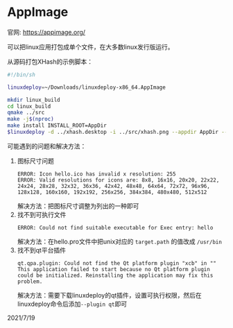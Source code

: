 # AppImage

官网: https://appimage.org/  

可以把linux应用打包成单个文件，在大多数linux发行版运行。  

从源码打包XHash的示例脚本：  
```sh
#!/bin/sh

linuxdeploy=~/Downloads/linuxdeploy-x86_64.AppImage

mkdir linux_build
cd linux_build
qmake ../src
make -j$(nproc)
make install INSTALL_ROOT=AppDir
$linuxdeploy -d ../xhash.desktop -i ../src/xhash.png --appdir AppDir --output appimage --plugin qt
```

可能遇到的问题和解决方法：  
1. 图标尺寸问题
   ```
   ERROR: Icon hello.ico has invalid x resolution: 255 
   ERROR: Valid resolutions for icons are: 8x8, 16x16, 20x20, 22x22, 24x24, 28x28, 32x32, 36x36, 42x42, 48x48, 64x64, 72x72, 96x96, 128x128, 160x160, 192x192, 256x256, 384x384, 480x480, 512x512 
   ```
   解决方法：把图标尺寸调整为列出的一种即可  
2. 找不到可执行文件
   ```
   ERROR: Could not find suitable executable for Exec entry: hello
   ```
   解决方法：在hello.pro文件中把unix对应的 `target.path` 的值改成 `/usr/bin`
3. 找不到qt平台插件
   ```
   qt.qpa.plugin: Could not find the Qt platform plugin "xcb" in ""
   This application failed to start because no Qt platform plugin could be initialized. Reinstalling the application may fix this problem.
   ```
   解决方法：需要下载linuxdeploy的qt插件，设置可执行权限，然后在linuxdeploy命令后添加`--plugin qt`即可


2021/7/19  
